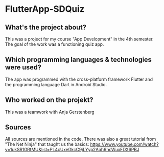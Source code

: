 # FlutterApp-SDQuiz

## What's the project about?
This was a project for my course "App Development" in the 4th semester. The goal of the work was a functioning quiz app.

## Which programming languages & technologies were used?
The app was programmed with the cross-platform framework Flutter and the programming language Dart in Android Studio. 

## Who worked on the projekt?
This was a teamwork with Anja Gerstenberg

## Sources
All sources are mentioned in the code. There was also a great tutorial from "The Net Ninja" that taught us the basics: https://www.youtube.com/watch?v=1ukSR1GRtMU&list=PL4cUxeGkcC9jLYyp2Aoh6hcWuxFDX6PBJ

